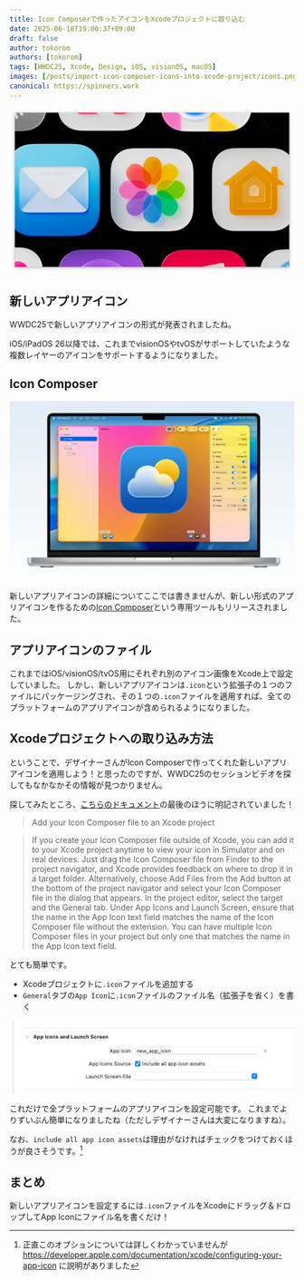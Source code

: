 ```yaml
---
title: Icon Composerで作ったアイコンをXcodeプロジェクトに取り込む
date: 2025-06-18T19:00:37+09:00
draft: false
author: tokorom
authors: [tokorom]
tags: [WWDC25, Xcode, Design, iOS, visionOS, macOS]
images: [/posts/import-icon-composer-icons-into-xcode-project/icons.png]
canonical: https://spinners.work
---
```


![icons](icons.png)

## 新しいアプリアイコン

WWDC25で新しいアプリアイコンの形式が発表されましたね。

iOS/iPadOS 26以降では、これまでvisionOSやtvOSがサポートしていたような複数レイヤーのアイコンをサポートするようになりました。

## Icon Composer

![top](top.png)

新しいアプリアイコンの詳細についてここでは書きませんが、新しい形式のアプリアイコンを作るための[Icon Composer](https://developer.apple.com/icon-composer/)という専用ツールもリリースされました。

## アプリアイコンのファイル

これまではiOS/visionOS/tvOS用にそれぞれ別のアイコン画像をXcode上で設定していました。
しかし、新しいアプリアイコンは`.icon`という拡張子の１つのファイルにパッケージングされ、その１つの`.icon`ファイルを適用すれば、全てのプラットフォームのアプリアイコンが含められるようになりました。

## Xcodeプロジェクトへの取り込み方法

ということで、デザイナーさんがIcon Composerで作ってくれた新しいアプリアイコンを適用しよう！と思ったのですが、WWDC25のセッションビデオを探してもなかなかその情報が見つかりません。

探してみたところ、[こちらのドキュメント](https://developer.apple.com/documentation/xcode/creating-your-app-icon-using-icon-composer)の最後のほうに明記されていました！

> Add your Icon Composer file to an Xcode project

> If you create your Icon Composer file outside of Xcode, you can add it to your Xcode project anytime to view your icon in Simulator and on real devices.
> Just drag the Icon Composer file from Finder to the project navigator, and Xcode provides feedback on where to drop it in a target folder. Alternatively, choose Add Files from the Add button at the bottom of the project navigator and select your Icon Composer file in the dialog that appears.
> In the project editor, select the target and the General tab. Under App Icons and Launch Screen, ensure that the name in the App Icon text field matches the name of the Icon Composer file without the extension. You can have multiple Icon Composer files in your project but only one that matches the name in the App Icon text field.

とても簡単です。

- Xcodeプロジェクトに`.icon`ファイルを追加する
- `General`タブの`App Icon`に`.icon`ファイルのファイル名（拡張子を省く）を書く

![setting](setting.png)

これだけで全プラットフォームのアプリアイコンを設定可能です。
これまでよりずいぶん簡単になりましたね（ただしデザイナーさんは大変になりますね）。

なお、`include all app icon assets`は理由がなければチェックをつけておくほうが良さそうです。[^1]

[^1]: 正直このオプションについては詳しくわかっていませんが https://developer.apple.com/documentation/xcode/configuring-your-app-icon に説明がありました

## まとめ

新しいアプリアイコンを設定するには`.icon`ファイルをXcodeにドラッグ＆ドロップしてApp Iconにファイル名を書くだけ！